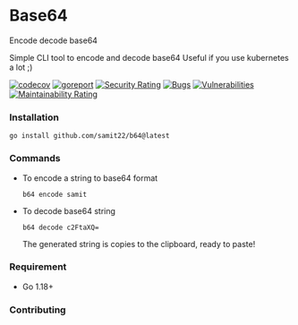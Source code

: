 # Base64

Encode decode base64

Simple CLI tool to encode and decode base64
Useful if you use kubernetes a lot ;)

[![codecov](https://codecov.io/gh/samit22/b64/branch/main/graph/badge.svg?token=OCKP3PX85G)](https://codecov.io/gh/samit22/b64)
[![goreport](https://goreportcard.com/badge/github.com/samit22/b64)](https://goreportcard.com/report/github.com/samit22/b64)
[![Security Rating](https://sonarcloud.io/api/project_badges/measure?project=samit22_b64&metric=security_rating)](https://sonarcloud.io/summary/new_code?id=samit22_b64)
[![Bugs](https://sonarcloud.io/api/project_badges/measure?project=samit22_b64&metric=bugs)](https://sonarcloud.io/summary/new_code?id=samit22_b64)
[![Vulnerabilities](https://sonarcloud.io/api/project_badges/measure?project=samit22_b64&metric=vulnerabilities)](https://sonarcloud.io/summary/new_code?id=samit22_b64)
[![Maintainability Rating](https://sonarcloud.io/api/project_badges/measure?project=samit22_b64&metric=sqale_rating)](https://sonarcloud.io/summary/new_code?id=samit22_b64)

### Installation

```
go install github.com/samit22/b64@latest
```

### Commands

- To encode a string to base64 format

  ```
  b64 encode samit
  ```

- To decode base64 string

  ```
  b64 decode c2FtaXQ=
  ```

  The generated string is copies to the clipboard, ready to paste!

### Requirement

- Go 1.18+

### Contributing
